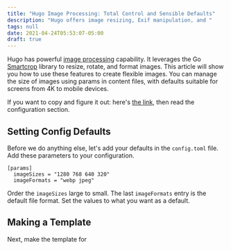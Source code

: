 ```yaml
---
title: "Hugo Image Processing: Total Control and Sensible Defaults"
description: "Hugo offers image resizing, Exif manipulation, and "
tags: null
date: 2021-04-24T05:53:07-05:00
draft: true
---
```

Hugo has powerful [image processing](https://gohugo.io/content-management/image-processing) capability. It leverages the Go [Smartcrop](https://github.com/muesli/smartcrop) library to resize, rotate, and format images. This article will show you how to use these features to create flexible images. You can manage the size of images using params in content files, with defaults suitable for screens from 4K to mobile devices.

If you want to copy and figure it out: here's [the link](https://github.com/toughpixels/base/blob/main/layouts/partials/image.html), then read the configuration section.

## Setting Config Defaults
Before we do anything else, let's add your defaults in the `config.toml` file. Add these parameters to your configuration.

```
[params]
  imageSizes = "1280 768 640 320"
  imageFormats = "webp jpeg"
```

Order the `imageSizes` large to small. The last `imageFormats` entry is the default file format. Set the values to what you want as a default. 

## Making a Template

Next, make the template for 